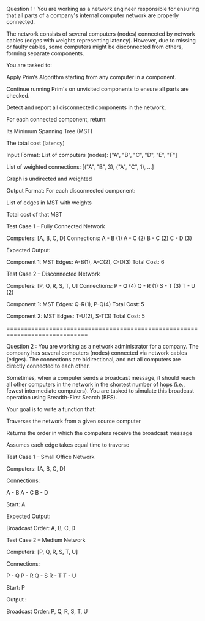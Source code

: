 Question 1 :
You are working as a network engineer responsible for ensuring that all parts of a company's internal computer network are properly connected.

The network consists of several computers (nodes) connected by network cables (edges with weights representing latency). However, due to missing or faulty cables, some computers might be disconnected from others, forming separate components.

You are tasked to:

Apply Prim’s Algorithm starting from any computer in a component.

Continue running Prim's on unvisited components to ensure all parts are checked.

Detect and report all disconnected components in the network.

For each connected component, return:

Its Minimum Spanning Tree (MST)

The total cost (latency)

Input Format:
List of computers (nodes): ["A", "B", "C", "D", "E", "F"]

List of weighted connections: [("A", "B", 3), ("A", "C", 1), ...]

Graph is undirected and weighted

 Output Format:
For each disconnected component:

List of edges in MST with weights

Total cost of that MST

Test Case 1 – Fully Connected Network

Computers: [A, B, C, D]
Connections:
A - B (1)
A - C (2)
B - C (2)
C - D (3)


Expected Output:

Component 1:
MST Edges: A-B(1), A-C(2), C-D(3)
Total Cost: 6


 Test Case 2 – Disconnected Network

Computers: [P, Q, R, S, T, U]
Connections:
P - Q (4)
Q - R (1)
S - T (3)
T - U (2)

Component 1:
MST Edges: Q-R(1), P-Q(4)
Total Cost: 5

Component 2:
MST Edges: T-U(2), S-T(3)
Total Cost: 5

=============================================================================

Question 2 : You are working as a network administrator for a company. The company has several computers (nodes) 
connected via network cables (edges). The connections are bidirectional, and not all computers are directly 
connected to each other.

Sometimes, when a computer sends a broadcast message, it should reach all other computers in the network
in the shortest number of hops (i.e., fewest intermediate computers). You are tasked to simulate this broadcast 
operation using Breadth-First Search (BFS).

Your goal is to write a function that:

Traverses the network from a given source computer

Returns the order in which the computers receive the broadcast message

Assumes each edge takes equal time to traverse	

Test Case 1 – Small Office Network

Computers: [A, B, C, D]

Connections:

A - B
A - C
B - D

Start: A

Expected Output:

Broadcast Order: A, B, C, D

Test Case 2 – Medium Network

Computers: [P, Q, R, S, T, U]

Connections:

P - Q
P - R
Q - S
R - T
T - U

Start: P

Output :

Broadcast Order: P, Q, R, S, T, U
